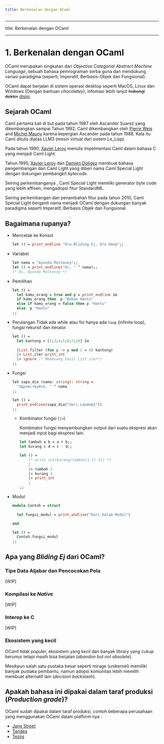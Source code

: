 ```yaml
---
title: Berkenalan dengan OCaml
---
```



---

title:  Berkenalan dengan OCaml

---

  

# 1. Berkenalan dengan OCaml

  

OCaml merupakan singkatan dari *Objective Categorial Abstract Machine Language*, sebuah bahasa pemrograman serba guna dan mendukung variasi paradigma (seperti, Imperatif, Berbasis-Objek dan Fungsional).

OCaml dapat berjalan di sistem operasi desktop seperti MacOS, Linux dan Windows (Dengan bantuan *chocolatey*), infomasi lebih lanjut ~~hubungi dokter~~ [disini](https://ocaml.org/learn/portability.html).


## Sejarah OCaml

Caml pertama kali di but pada tahun 1987 oleh Ascander Suarez yang dikembangkan sampai Tahun 1992, Caml dikembangkan oleh  [Pierre Weis](http://cristal.inria.fr/~weis/) and [Michel Mauny](http://cristal.inria.fr/~mauny/) karena kepergian Ascander pada tahun 1988. Kala itu Caml ditulis diatas LLM3 (mesin virtual dari sistem Le_Lisp).

Pada tahun 1990, [Xavier Leroy](http://cristal.inria.fr/~xleroy/) menulis impelmentasi Caml dalam bahasa C yang menjadi Caml Light.

Tahun 1995, [Xavier Leroy](http://cristal.inria.fr/~xleroy/) dan [Damien Doligez](http://cristal.inria.fr/~doligez/) membuat bahasa  pengembangan dari Caml Light yang diberi nama Caml Special Light dengan dukungan pembangkit *bytecode*. 

Seiring perkembanganya , Caml Special Light memiliki generator byte code yang lebih effisen, mengadopsi fitur StandardML. 

Seiring perkembangan dan penambahan fitur pada tahun 2010, Caml Special Light berganti nama menjadi OCaml dengan dukungan banyak paradigma seperti Imperatif, Berbasis Objek dan Fungsional.


## Bagaimana rupanya?

- Mencetak ke Konsol
	```ocaml
	let () = print_endline "Ora Bliding Ej, Ora Umum";;
	```
- Variabel
	```ocaml
	let nama = "Ayunda Mostovoy";;
	let () = print_endline("Hi, " ^ nama);;
	(* Hi, Ayunda Mostovoy *)
	```
- Pemilihan
	```ocaml
	let () = 
	  let kamu_orang = true and p = print_endline in
	  if kamu_orang then  p "Bukan Hantu" 
	  else if kamu_orang = false then p "Hantu"    
	  else  p "Hantu"
	;;
	```

- Perulangan
 Tidak ada while atau for hanya ada `loop` (infinite loop), fungsi rekursif dan iterator.

	```ocaml
	let () =
	  let kantong = [2;3;4;5;6;7;10] in
	  
	  (List.filter (fun y -> y mod 2 = 0) kantong)
	  |> List.iter print_int
	  |> ignore (* Membuang hasil List.iter*)
	;;
	```
- Fungsi
	```ocaml
	let sapa_dia (nama: string): string =
	  "Здравствуйте, " ^ nama 
	;;
	
	let () =
	  print_endline(sapa_dia("dari LaodeAI"))
	;;
	```
	- Kombinator fungsi (`|>`)
	
		Kombinator fungsi menyambungkan output dari suatu ekspresi akan menjadi input bagi ekspresi lain.
		```ocaml
		let tambah a b = a + b;;
		let kurang c d = c - d;;
		
		let () =
			(* print_int(kurang(tambah(1 2) 3)) *)
			2
			|> tambah 1
			|> kurang 3
			|> print_int
			;
		;;
		```
- Modul
	```ocaml
	module Contoh = struct
	  
	  let fungsi_modul = print_endline("Dari Dalam Modul") 

	end

	let () =
	  Contoh.fungsi_modul
	;;
	```
 
## Apa yang *Bliding Ej*  dari OCaml?

### Tipe Data Aljabar dan Pencocokan Pola

[WIP]

### Kompilasi ke *Native*

[WIP]

### Interop ke C

[WIP]

### Ekosistem yang kecil

OCaml tidak populer, ekosistem yang kecil dan banyak library yang cukup berumur tetapi masih bisa berjalan (*abandon but not obsolete*).  

Mesikpun salah satu pustaka besar seperti mirage (unikernel) memiliki banyak pustaka pembantu, namun adopsi komunitas lebih memilih membuat alternatif lain (*decision backslash*).

## Apakah bahasa ini dipakai dalam taraf produksi (*Production grade*)?
OCaml sudah dipakai dalam taraf produksi, contoh beberapa perusahaan yang menggunakan OCaml dalam platform nya : 
- [Jane Street](https://www.janestreet.com/technology/) 
- [Tarides](https://tarides.com/)
- [Tezos](https://tezos.com/)

